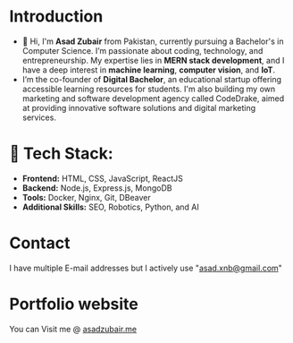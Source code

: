 # Introduction
- 👋 Hi, I'm **Asad Zubair** from Pakistan, currently pursuing a Bachelor's in Computer Science. I’m passionate about coding, technology, and entrepreneurship. My expertise    lies in **MERN stack development**, and I have a deep interest in **machine learning**, **computer vision**, and **IoT**.
- I’m the co-founder of **Digital Bachelor**, an educational startup offering accessible learning resources for students. I'm also building my own marketing and software development agency called CodeDrake, aimed at providing innovative software solutions and digital marketing services.

# 🔧 **Tech Stack:**  
- **Frontend:** HTML, CSS, JavaScript, ReactJS  
- **Backend:** Node.js, Express.js, MongoDB  
- **Tools:** Docker, Nginx, Git, DBeaver  
- **Additional Skills:** SEO, Robotics, Python, and AI

# Contact
I have multiple E-mail addresses but I actively use "asad.xnb@gmail.com"

# Portfolio website
You can Visit me @ [asadzubair.me](https://www.asadzubair.me)
